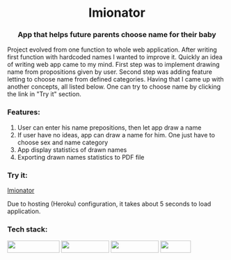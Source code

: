 <h1 align="center">Imionator</h1>
<h3 align="center">App that helps future parents choose name for their baby</h3>
Project evolved from one function to whole web application. 
After writing first function with hardcoded names I wanted to improve it.
Quickly an idea of writing web app came to my mind.
First step was to implement drawing name from propositions given by user.
Second step was adding feature letting to choose name from defined categories.
Having that I came up with another concepts, all listed below. One can try to choose name by clicking the link in "Try it" section.

<h3 align="left">Features:</h3>

1. User can enter his name prepositions, then let app draw a name
2. If user have no ideas, app can draw a name for him. One just have to choose sex and name category
3. App display statistics of drawn names
4. Exporting drawn names statistics to PDF file

<h3 align="left">Try it:</h3>
<a target="_blank" href="https://imionator.herokuapp.com/">Imionator</a>

Due to hosting (Heroku) configuration, it takes about 5 seconds to load application.

<h3 align="left">Tech stack:</h3>
<img src ="https://img.shields.io/badge/Spring Boot--green" width="120" height="28"/>
<img src ="https://img.shields.io/badge/Spring MVC--green" width="110" height="28"/>
<img src ="https://img.shields.io/badge/Thymeleaf--green" width="110" height="28"/>
<img src ="https://img.shields.io/badge/JUnit--green" width="70" height="28"/>
